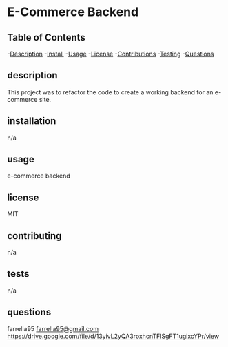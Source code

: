# E-Commerce Backend

## Table of Contents

-[Description](#description) -[Install](#installation) -[Usage](#usage) -[License](#license) -[Contributions](#contributing) -[Testing](#tests) -[Questions](#questions)

## description

This project was to refactor the code to create a working backend for an e-commerce site.

## installation

n/a

## usage

e-commerce backend

## license

MIT

## contributing

n/a

## tests

n/a

## questions

farrella95
farrella95@gmail.com
https://drive.google.com/file/d/13yivL2yQA3roxhcnTFlSgFT1ugixcYPr/view
